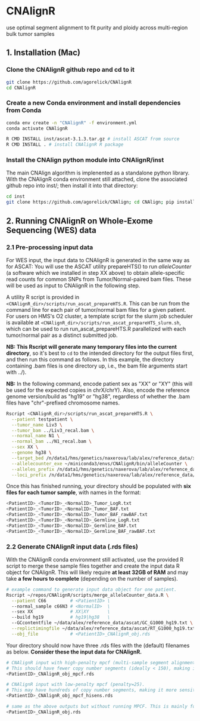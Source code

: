 # CNAlignR
use optimal segment alignment to fit purity and ploidy across multi-region bulk tumor samples


## 1. Installation (Mac)

### Clone the CNAlignR github repo and cd to it
```bash
git clone https://github.com/agorelick/CNAlignR
cd CNAlignR
```

### Create a new Conda environment and install dependencies from Conda
```bash
conda env create -n "CNAlignR" -f environment.yml
conda activate CNAlignR

R CMD INSTALL inst/ascat-3.1.3.tar.gz # install ASCAT from source
R CMD INSTALL . # install CNAlignR R package
```

### Install the CNAlign python module into CNAlignR/inst
The main CNAlign algorithm is implenented as a standalone python library. With the CNAlignR conda environment still attached, clone the associated github repo into inst/; then install it into that directory:

```bash
cd inst
git clone https://github.com/agorelick/CNAlign; cd CNAlign; pip install . --use-pep517
```







## 2. Running CNAlignR on Whole-Exome Sequencing (WES) data

### 2.1 Pre-processing input data
For WES input, the input data to CNAlignR is generated in the same way as for ASCAT: You will use the ASCAT utility prepareHTS() to run _alleleCounter_ (a software which we installed in step XX above) to obtain allele-specific read counts for common SNPs from Tumor/Normal-paired bam files. These will be used as input to CNAlignR in the following step.

A utility R script is provided in `<CNAlignR_dir>/scripts/run_ascat_prepareHTS.R`. This can be run from the command line for each pair of tumor/normal bam files for a given patient. For users on HMS's O2 cluster, a template script for the slurm job scheduler is available at `<CNAlignR_dir>/scripts/run_ascat_prepareHTS_slurm.sh`, which can be used to run run_ascat_prepareHTS.R parallelized with each tumor/normal pair as a distinct submitted job. 

**NB: This Rscript will generate many temporary files into the current directory**, so it's best to `cd` to the intended directory for the output files first, and then run this command as follows. In this example, the directory containing .bam files is one directory up, i.e., the bam file arguments start with ../). 

**NB:** In the following command, encode patient sex as "XX" or "XY" (this will be used for the expected copies in chrX/chrY). Also, encode the reference genome version/build as "hg19" or "hg38", regardless of whether the .bam files have "chr"-prefixed chromosome names.

```bash
Rscript <CNAlignR_dir>/scripts/run_ascat_prepareHTS.R \
  --patient testpatient \
  --tumor_name Liv3 \
  --tumor_bam ../Liv3_recal.bam \
  --normal_name N1 \
  --normal_bam ../N1_recal.bam \
  --sex XX \
  --genome hg38 \
  --target_bed /n/data1/hms/genetics/naxerova/lab/alex/reference_data/xgen-exome-hyb-panel/xgen-exome-hyb-panel-v2-targets-hg38.bed \
  --allelecounter_exe ~/miniconda3/envs/CNAlignR/bin/alleleCounter \
  --alleles_prefix /n/data1/hms/genetics/naxerova/lab/alex/reference_data/ascat/G1000_allelesAll_hg38/G1000_alleles_hg38_chr \
  --loci_prefix /n/data1/hms/genetics/naxerova/lab/alex/reference_data/ascat/G1000_lociAll_hg38/G1000_loci_GRCh38_chr
```

Once this has finished running, your directory should be populated with **six files for each tumor sample**, with names in the format:
```bash
<PatientID>_<TumorID>_<NormalID>_Tumor_LogR.txt
<PatientID>_<TumorID>_<NormalID>_Tumor_BAF.txt
<PatientID>_<TumorID>_<NormalID>_Tumor_BAF_rawBAF.txt
<PatientID>_<TumorID>_<NormalID>_Germline_LogR.txt
<PatientID>_<TumorID>_<NormalID>_Germline_BAF.txt
<PatientID>_<TumorID>_<NormalID>_Germline_BAF_rawBAF.txt
```

### 2.2 Generate CNAlignR input data (.rds files)

With the CNAlignR conda environment still activated, use the provided R script to merge these sample files together and create the input data R object for CNAlignR. This will likely require **at least 32GB of RAM** and may take **a few hours to complete** (depending on the number of samples).
```bash
# example command to generate input data object for one patient.
Rscript ~/repos/CNAlignR/scripts/merge_alleleCounter_data.R \
  --patient C66         # <PatientID> \
  --normal_sample c66N3 # <NormalID>  \
  --sex XX              # XX|XY       \
  --build hg19          # hg19|hg38   \
  --GCcontentfile ~/data/alex/reference_data/ascat/GC_G1000_hg19.txt \
  --replictimingfile ~/data/alex/reference_data/ascat/RT_G1000_hg19.txt \
  --obj_file            # <PatientID>_CNAlignR_obj.rds
```

Your directory should now have three .rds files with the (default) filenames as below. **Consider these the input data for CNAlignR.**
```bash
# CNAlignR input with high-penalty mpcf (multi-sample segment alignment, penalty=300).
# This should have fewer copy number segments (ideally < 150), making it easier to fit purity/ploidy in each sample.
<PatientID>_CNAlignR_obj_mpcf.rds         

# CNAlignR input with low-penalty mpcf (penalty=25).
# This may have hundreds of copy number segments, making it more sensitive for focal copy number changes. Use these segments for assigning copy number to specific genes/mutations, based on the purity obtained from the aforementioned high-penalty version.
<PatientID>_CNAlignR_obj_mpcf_hisens.rds

# same as the above outputs but without running MPCF. This is mainly for QC/recovery in case MPCF fails due to excessive time/memory usage. 
<PatientID>_CNAlignR_obj.rds              
```



